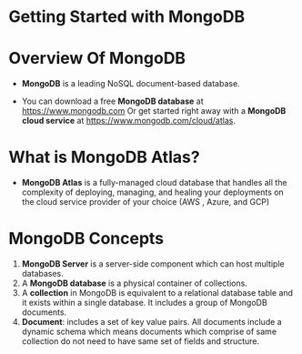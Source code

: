 # Getting Started with MongoDB

# Overview Of MongoDB
* __MongoDB__ is a leading NoSQL document-based database.

* You can download a free __MongoDB database__ at https://www.mongodb.com Or get started right away with a __MongoDB cloud service__ at https://www.mongodb.com/cloud/atlas.

# What is MongoDB Atlas?
* __MongoDB Atlas__ is a fully-managed cloud database that handles all the complexity of deploying, managing, and healing your deployments on the cloud service provider of your choice (AWS , Azure, and GCP)

# MongoDB Concepts
1. __MongoDB Server__ is a server-side component which can host multiple databases.
2. A __MongoDB database__ is a physical container of collections.
3. A __collection__ in MongoDB is equivalent to a relational database table and it exists within a single database. It includes a group of MongoDB documents.
4. __Document__: includes a set of key value pairs.  All documents include a dynamic schema which means documents which comprise of same collection do not need to have same set of fields and structure.